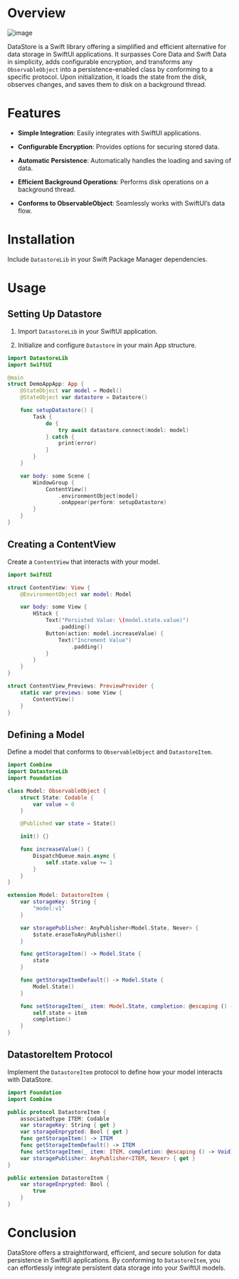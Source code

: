 # Overview
![image](https://github.com/hassanvfx/ios-storage/assets/425926/3ef003af-0017-4946-a341-9a050d552763)


DataStore is a Swift library offering a simplified and efficient
alternative for data storage in SwiftUI applications. It surpasses Core
Data and Swift Data in simplicity, adds configurable encryption, and
transforms any `ObservableObject` into a persistence-enabled class by
conforming to a specific protocol. Upon initialization, it loads the
state from the disk, observes changes, and saves them to disk on a
background thread.

# Features

- **Simple Integration**: Easily integrates with SwiftUI applications.

- **Configurable Encryption**: Provides options for securing stored
  data.

- **Automatic Persistence**: Automatically handles the loading and
  saving of data.

- **Efficient Background Operations**: Performs disk operations on a
  background thread.

- **Conforms to ObservableObject**: Seamlessly works with SwiftUI’s data
  flow.

# Installation

Include `DatastoreLib` in your Swift Package Manager dependencies.

# Usage

## Setting Up Datastore

1.  Import `DatastoreLib` in your SwiftUI application.

2.  Initialize and configure `Datastore` in your main App structure.

``` swift
import DatastoreLib
import SwiftUI

@main
struct DemoAppApp: App {
    @StateObject var model = Model()
    @StateObject var datastore = Datastore()

    func setupDatastore() {
        Task {
            do {
                try await datastore.connect(model: model)
            } catch {
                print(error)
            }
        }
    }

    var body: some Scene {
        WindowGroup {
            ContentView()
                .environmentObject(model)
                .onAppear(perform: setupDatastore)
        }
    }
}
```

## Creating a ContentView

Create a `ContentView` that interacts with your model.

``` swift
import SwiftUI

struct ContentView: View {
    @EnvironmentObject var model: Model

    var body: some View {
        HStack {
            Text("Persisted Value: \(model.state.value)")
                .padding()
            Button(action: model.increaseValue) {
                Text("Increment Value")
                    .padding()
            }
        }
    }
}

struct ContentView_Previews: PreviewProvider {
    static var previews: some View {
        ContentView()
    }
}
```

## Defining a Model

Define a model that conforms to `ObservableObject` and `DatastoreItem`.

``` swift
import Combine
import DatastoreLib
import Foundation

class Model: ObservableObject {
    struct State: Codable {
        var value = 0
    }

    @Published var state = State()

    init() {}

    func increaseValue() {
        DispatchQueue.main.async {
            self.state.value += 1
        }
    }
}

extension Model: DatastoreItem {
    var storageKey: String {
        "model:v1"
    }

    var storagePublisher: AnyPublisher<Model.State, Never> {
        $state.eraseToAnyPublisher()
    }

    func getStorageItem() -> Model.State {
        state
    }

    func getStorageItemDefault() -> Model.State {
        Model.State()
    }

    func setStorageItem(_ item: Model.State, completion: @escaping () -> Void) {
        self.state = item
        completion()
    }
}
```

## DatastoreItem Protocol

Implement the `DatastoreItem` protocol to define how your model
interacts with DataStore.

``` swift
import Foundation
import Combine

public protocol DatastoreItem {
    associatedtype ITEM: Codable
    var storageKey: String { get }
    var storageEnprypted: Bool { get }
    func getStorageItem() -> ITEM
    func getStorageItemDefault() -> ITEM
    func setStorageItem(_ item: ITEM, completion: @escaping () -> Void)
    var storagePublisher: AnyPublisher<ITEM, Never> { get }
}

public extension DatastoreItem {
    var storageEnprypted: Bool {
        true
    }
}
```

# Conclusion

DataStore offers a straightforward, efficient, and secure solution for
data persistence in SwiftUI applications. By conforming to
`DatastoreItem`, you can effortlessly integrate persistent data storage
into your SwiftUI models.
